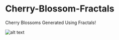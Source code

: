 # Cherry-Blossom-Fractals
Cherry Blossoms Generated Using Fractals!

![alt text](http://url/to/img.png)
